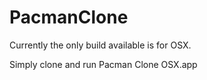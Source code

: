 # PacmanClone
Currently the only build available is for OSX.

Simply clone and run Pacman Clone OSX.app

